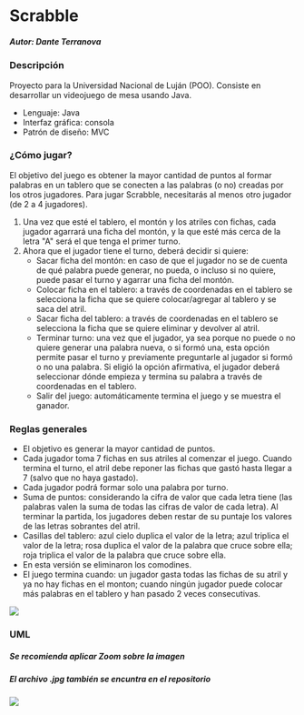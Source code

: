 # Scrabble
##### _Autor: Dante Terranova_

###
###
### Descripción
Proyecto para la Universidad Nacional de Luján (POO). Consiste en desarrollar un videojuego de mesa usando Java.
- Lenguaje: Java
- Interfaz gráfica: consola
- Patrón de diseño: MVC

### ¿Cómo jugar?
El objetivo del juego es obtener la mayor cantidad de puntos al formar palabras en un tablero que se conecten a las palabras (o no) creadas por los otros jugadores. Para jugar Scrabble, necesitarás al menos otro jugador (de 2 a 4 jugadores).
1. Una vez que esté el tablero, el montón y los atriles con fichas, cada jugador agarrará una ficha del montón, y la que esté más cerca de la letra "A" será el que tenga el primer turno.
2. Ahora que el jugador tiene el turno, deberá decidir si quiere:
    - Sacar ficha del montón: en caso de que el jugador no se de cuenta de qué palabra puede generar, no pueda, o incluso si no quiere, puede pasar el turno y agarrar una ficha del montón.
    - Colocar ficha en el tablero: a través de coordenadas en el tablero se selecciona la ficha que se quiere colocar/agregar al tablero y se saca del atril.
    - Sacar ficha del tablero: a través de coordenadas en el tablero se selecciona la ficha que se quiere eliminar y devolver al atril.
    - Terminar turno: una vez que el jugador, ya sea porque no puede o no quiere generar una palabra nueva, o si formó una, esta opción permite pasar el turno y previamente preguntarle al jugador si formó o no una palabra. Si eligió la opción afirmativa, el jugador deberá seleccionar dónde empieza y termina su palabra a través de coordenadas en el tablero.
    - Salir del juego: automáticamente termina el juego y se muestra el ganador.

### Reglas generales
- El objetivo es generar la mayor cantidad de puntos.
- Cada jugador toma 7 fichas en sus atriles al comenzar el juego. Cuando termina el turno, el atril debe reponer las fichas que gastó hasta llegar a 7 (salvo que no haya gastado).
- Cada jugador podrá formar solo una palabra por turno.
- Suma de puntos: considerando la cifra de valor que cada letra tiene (las palabras valen la suma de todas las cifras de valor de cada letra). Al terminar la partida, los jugadores deben restar de su puntaje los valores de las letras sobrantes del atril.
- Casillas del tablero: azul cielo duplica el valor de la letra; azul triplica el valor de la letra; rosa duplica el valor de la palabra que cruce sobre ella; roja triplica el valor de la palabra que cruce sobre ella.
- En esta versión se eliminaron los comodines.
- El juego termina cuando: un jugador gasta todas las fichas de su atril y ya no hay fichas en el monton; cuando ningún jugador puede colocar más palabras en el tablero y han pasado 2 veces consecutivas.
 
![](https://media.istockphoto.com/id/502558269/es/foto/letras-de-scrabble.jpg?s=612x612&w=0&k=20&c=GOwivnVneQm1epYLWneIFEFjojL2jqXm8p2Uu_doyLk=)

### UML
##### Se recomienda aplicar Zoom sobre la imagen
##### El archivo .jpg también se encuntra en el repositorio
![](https://i.imgur.com/Syo1qSk.jpg)
